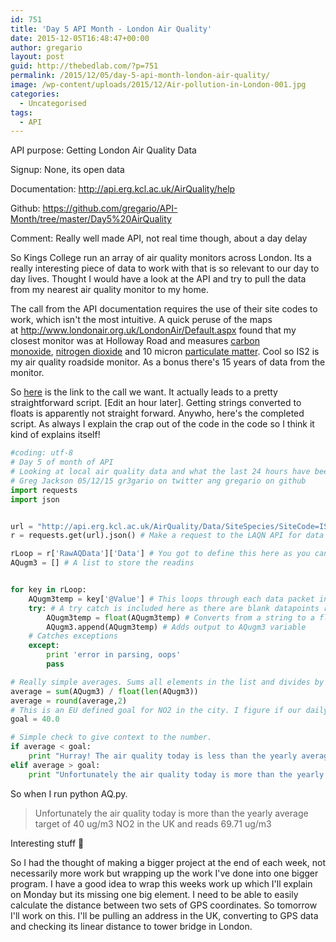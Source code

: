 ```yaml
---
id: 751
title: 'Day 5 API Month - London Air Quality'
date: 2015-12-05T16:48:47+00:00
author: gregario
layout: post
guid: http://thebedlab.com/?p=751
permalink: /2015/12/05/day-5-api-month-london-air-quality/
image: /wp-content/uploads/2015/12/Air-pollution-in-London-001.jpg
categories:
  - Uncategorised
tags:
  - API
---
```

API purpose: Getting London Air Quality Data
  
Signup: None, its open data
  
Documentation: <a href="http://api.erg.kcl.ac.uk/AirQuality/help" target="_blank">http://api.erg.kcl.ac.uk/AirQuality/help</a>
  
Github: <a href="https://github.com/gregario/API-Month/tree/master/Day5%20AirQuality" target="_blank">https://github.com/gregario/API-Month/tree/master/Day5%20AirQuality</a>
  
Comment: Really well made API, not real time though, about a day delay

So Kings College run an array of air quality monitors across London. Its a really interesting piece of data to work with that is so relevant to our day to day lives. Thought I would have a look at the API and try to pull the data from my nearest air quality monitor to my home.

The call from the API documentation requires the use of their site codes to work, which isn't the most intuitive. A quick peruse of the maps at <a href="http://www.londonair.org.uk/LondonAir/Default.aspx" target="_blank">http://www.londonair.org.uk/LondonAir/Default.aspx</a> found that my closest monitor was at Holloway Road and measures <a href="https://en.wikipedia.org/wiki/Carbon_monoxide" target="_blank">carbon monoxide</a>, <a href="https://en.wikipedia.org/wiki/Nitrogen_dioxide" target="_blank">nitrogen dioxide</a> and 10 micron <a href="https://en.wikipedia.org/wiki/Particulates" target="_blank">particulate matter</a>. Cool so IS2 is my air quality roadside monitor. As a bonus there's 15 years of data from the monitor.

So <a href="http://api.erg.kcl.ac.uk/AirQuality/help/operations/GetRawDataSitesSpeciesJSON" target="_blank">here</a> is the link to the call we want. It actually leads to a pretty straightforward script. [Edit an hour later]. Getting strings converted to floats is apparently not straight forward. Anywho, here's the completed script. As always I explain the crap out of the code in the code so I think it kind of explains itself!

```python
#coding: utf-8
# Day 5 of month of API
# Looking at local air quality data and what the last 24 hours have been like in your local area
# Greg Jackson 05/12/15 gr3gario on twitter ang gregario on github
import requests
import json 


url = "http://api.erg.kcl.ac.uk/AirQuality/Data/SiteSpecies/SiteCode=IS2/SpeciesCode=NO2/StartDate=04-12-15/EndDate=05-12-15/Json" # Gives data in closest AQ monitor
r = requests.get(url).json() # Make a request to the LAQN API for data

rLoop = r['RawAQData']['Data'] # You got to define this here as you can't nest it below. the for loop below only works for the list embedded in the JSON object
AQugm3 = [] # A list to store the readins


for key in rLoop:
	AQugm3temp = key['@Value'] # This loops through each data packet in the list and pulls out our relevant datapoint
	try: # A try catch is included here as there are blank datapoints returned from the LAQN API that would mess this up occasionally if there wasn't a catch in place
		AQugm3temp = float(AQugm3temp) # Converts from a string to a float so we can perform operations on it
		AQugm3.append(AQugm3temp) # Adds output to AQugm3 variable
	# Catches exceptions
	except:
		print 'error in parsing, oops'
		pass

# Really simple averages. Sums all elements in the list and divides by the length of the list 
average = sum(AQugm3) / float(len(AQugm3))
average = round(average,2)
# This is an EU defined goal for NO2 in the city. I figure if our daily average is below this we're doing well. Its more to give context to the number.
goal = 40.0 

# Simple check to give context to the number. 
if average < goal:
	print "Hurray! The air quality today is less than the yearly average target of 40 ug/m3 NO2 target in the UK and reads " +str(average)+ " ug/m3"
elif average > goal: 
	print "Unfortunately the air quality today is more than the yearly average target of 40 ug/m3 NO2 in the UK and reads " + str(average)+ " ug/m3"
```

So when I run python AQ.py.
> Unfortunately the air quality today is more than the yearly average target of 40 ug/m3 NO2 in the UK and reads 69.71 ug/m3

Interesting stuff 🙂


So I had the thought of making a bigger project at the end of each week, not necessarily more work but wrapping up the work I've done into one bigger program. I have a good idea to wrap this weeks work up which I'll explain on Monday but its missing one big element. I need to be able to easily calculate the distance between two sets of GPS coordinates. So tomorrow I'll work on this. I'll be pulling an address in the UK, converting to GPS data and checking its linear distance to tower bridge in London.